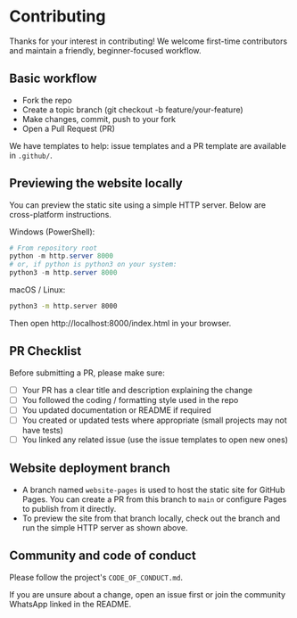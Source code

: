 # Contributing

Thanks for your interest in contributing! We welcome first-time contributors and maintain a friendly, beginner-focused workflow.

## Basic workflow

- Fork the repo
- Create a topic branch (git checkout -b feature/your-feature)
- Make changes, commit, push to your fork
- Open a Pull Request (PR)

We have templates to help: issue templates and a PR template are available in `.github/`.

## Previewing the website locally

You can preview the static site using a simple HTTP server. Below are cross-platform instructions.

Windows (PowerShell):

```powershell
# From repository root
python -m http.server 8000
# or, if python is python3 on your system:
python3 -m http.server 8000
```

macOS / Linux:

```bash
python3 -m http.server 8000
```

Then open http://localhost:8000/index.html in your browser.

## PR Checklist

Before submitting a PR, please make sure:

- [ ] Your PR has a clear title and description explaining the change
- [ ] You followed the coding / formatting style used in the repo
- [ ] You updated documentation or README if required
- [ ] You created or updated tests where appropriate (small projects may not have tests)
- [ ] You linked any related issue (use the issue templates to open new ones)

## Website deployment branch

- A branch named `website-pages` is used to host the static site for GitHub Pages. You can create a PR from this branch to `main` or configure Pages to publish from it directly.
- To preview the site from that branch locally, check out the branch and run the simple HTTP server as shown above.

## Community and code of conduct

Please follow the project's `CODE_OF_CONDUCT.md`.

If you are unsure about a change, open an issue first or join the community WhatsApp linked in the README.

